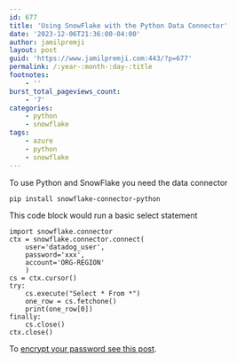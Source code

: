 ```yaml
---
id: 677
title: 'Using SnowFlake with the Python Data Connector'
date: '2023-12-06T21:36:00-04:00'
author: jamilpremji
layout: post
guid: 'https://www.jamilpremji.com:443/?p=677'
permalink: /:year-:month-:day-:title
footnotes:
    - ''
burst_total_pageviews_count:
    - '7'
categories:
    - python
    - snowflake
tags:
    - azure
    - python
    - snowflake
---
```


To use Python and SnowFlake you need the data connector

```
pip install snowflake-connector-python
```

This code block would run a basic select statement

```
import snowflake.connector
ctx = snowflake.connector.connect(
    user='datadog_user',
    password='xxx',
    account='ORG-REGION'
    )
cs = ctx.cursor()
try:
    cs.execute("Select * From *")
    one_row = cs.fetchone()
    print(one_row[0])
finally:
    cs.close()
ctx.close()

```

To [encrypt your password see this post](http://sending-an-e-mail-using-python-and-office365-smtp).